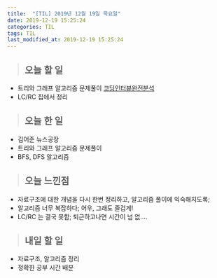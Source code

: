 ```yaml
---
title:  "[TIL] 2019년 12월 19일 목요일"
date: 2019-12-19 15:25:24
categories: TIL
tags: TIL
last_modified_at: 2019-12-19 15:25:24
---
```


>## 오늘 할 일   

- 트리와 그래프 알고리즘 문제풀이 [코딩인터뷰완전분석](http://www.kyobobook.co.kr/product/detailViewKor.laf?ejkGb=KOR&mallGb=KOR&barcode=9788966263080&orderClick=LAG&Kc=)
- LC/RC 집에서 정리


>## 오늘 한 일   

- 김어준 뉴스공장
- 트리와 그래프 알고리즘 문제풀이
- BFS, DFS 알고리즘


>## 오늘 느낀점   

- 자료구조에 대한 개념을 다시 한번 정리하고, 알고리즘 풀이에 익숙해지도록;
- 알고리즘 너무 복잡하다; 어우, 그래도 즐겁게!
- LC/RC 는 결국 못함; 퇴근하고나면 시간이 넘 없....

>## 내일 할 일  

- 자료구조, 알고리즘 정리
- 정확한 공부 시간 배분
